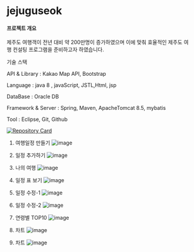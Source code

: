 # jejuguseok

#### 프로젝트 개요


제주도 여행객이 전년 대비 약 200만명이 증가하였으며 이에 맞춰 효율적인 제주도 여행 컨설팅 프로그램을 준비하고자 하였습니다.

기술 스택


API & Library : Kakao Map API, Bootstrap

Language : java 8 , javaScript, JSTL,Html, jsp

DataBase : Oracle DB

Framework & Server : Spring, Maven, ApacheTomcat 8.5, mybatis

Tool : Eclipse, Git, Github


[![Repository Card](https://widget.realdeveloper.pro/api/card?user=KyeongHwanMin&repo=jejuguseok)](https://github.com/KyeongHwanMin/jejuguseok)


1. 여행일정 만들기
![image](https://user-images.githubusercontent.com/17818416/131691939-849f31a1-505e-4135-9225-3f7f78acd10e.png)

2. 일정 추가하기
![image](https://user-images.githubusercontent.com/17818416/131691354-749b7796-4dd1-4d0a-882e-1b0f67d3078d.png)

3. 나의 여행
![image](https://user-images.githubusercontent.com/17818416/131692107-16dec8dc-60c8-40ec-a343-188bceeeed61.png)

4. 일정 표 보기
![image](https://user-images.githubusercontent.com/17818416/131692500-9a24447f-a1d7-455e-ac5b-b45c5405a587.png)

5. 일정 수정-1
![image](https://user-images.githubusercontent.com/17818416/131692648-69c4ce88-3453-4f52-904d-e5e09470808e.png)

6. 일정 수정-2
![image](https://user-images.githubusercontent.com/17818416/131692719-5229649d-b1bb-426a-8da3-7843c99d6b47.png)

7. 연령별 TOP10
![image](https://user-images.githubusercontent.com/17818416/131692853-0d2b014a-97b3-42d1-a411-903275a22d5b.png)

8. 차트
![image](https://user-images.githubusercontent.com/17818416/131692919-60b93cc8-0a70-4790-b73f-5312127fab21.png)

9. 차트
![image](https://user-images.githubusercontent.com/17818416/131693043-11fbd15f-26ca-4eba-86a9-c9c81f72f4c1.png)












